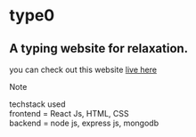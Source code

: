 # type0

## A typing website for relaxation.

you can check out this website [live here](https://heal333.github.io/type0/)

> [!NOTE]
> techstack used  
> frontend = React Js, HTML, CSS  
> backend = node js, express js, mongodb
